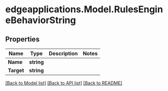 # edgeapplications.Model.RulesEngineBehaviorString

## Properties

Name | Type | Description | Notes
------------ | ------------- | ------------- | -------------
**Name** | **string** |  | 
**Target** | **string** |  | 

[[Back to Model list]](../../README.md#documentation-for-models) [[Back to API list]](../../README.md#documentation-for-api-endpoints) [[Back to README]](../../README.md)

